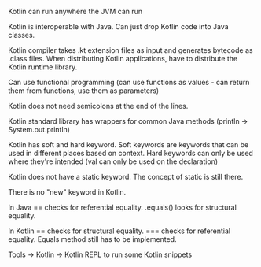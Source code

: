 Kotlin can run anywhere the JVM can run

Kotlin is interoperable with Java. Can just drop Kotlin code into Java classes.

Kotlin compiler takes .kt extension files as input and generates bytecode as .class files. When distributing Kotlin applications, have to distribute the Kotlin runtime library.

Can use functional programming (can use functions as values - can return them from functions, use them as parameters)

Kotlin does not need semicolons at the end of the lines.

Kotlin standard library has wrappers for common Java methods (println -> System.out.println)

Kotlin has soft and hard keyword. Soft keywords are keywords that can be used in different places based on context. Hard keywords can only be used where they're intended (val can only be used on the declaration)

Kotlin does not have a static keyword. The concept of static is still there.

There is no "new" keyword in Kotlin.

In Java == checks for referential equality. .equals() looks for structural equality.

In Kotlin == checks for structural equality. === checks for referential equality. Equals method still has to be implemented.

Tools -> Kotlin -> Kotlin REPL to run some Kotlin snippets